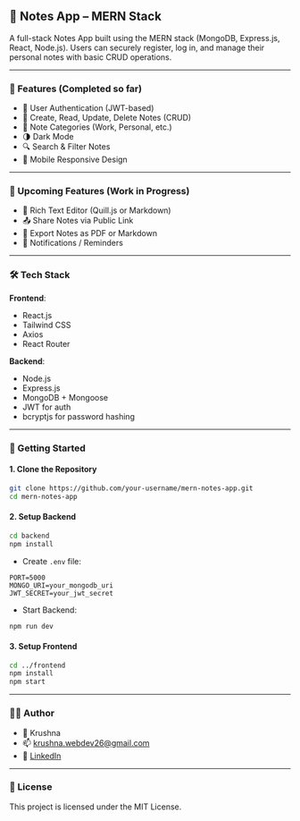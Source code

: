 ## 📝 Notes App – MERN Stack

A full-stack Notes App built using the MERN stack (MongoDB, Express.js, React, Node.js). Users can securely register, log in, and manage their personal notes with basic CRUD operations.

---

### 📌 Features (Completed so far)

- 🔐 User Authentication (JWT-based)
- 📝 Create, Read, Update, Delete Notes (CRUD)
- 📂 Note Categories (Work, Personal, etc.)
- 🌗 Dark Mode
- 🔍 Search & Filter Notes
- 📱 Mobile Responsive Design

---

### 🚧 Upcoming Features (Work in Progress)

- 📄 Rich Text Editor (Quill.js or Markdown)
- 📤 Share Notes via Public Link
- 🧾 Export Notes as PDF or Markdown
- 🔔 Notifications / Reminders

---

### 🛠 Tech Stack

**Frontend**:
- React.js
- Tailwind CSS
- Axios
- React Router

**Backend**:
- Node.js
- Express.js
- MongoDB + Mongoose
- JWT for auth
- bcryptjs for password hashing

---

### 🚀 Getting Started

#### 1. Clone the Repository
```bash
git clone https://github.com/your-username/mern-notes-app.git
cd mern-notes-app
```

#### 2. Setup Backend
```bash
cd backend
npm install
```

- Create `.env` file:
```env
PORT=5000
MONGO_URI=your_mongodb_uri
JWT_SECRET=your_jwt_secret
```

- Start Backend:
```bash
npm run dev
```

#### 3. Setup Frontend
```bash
cd ../frontend
npm install
npm start
```

---

### 🧑‍💻 Author

- 👤 Krushna
- 📫 [krushna.webdev26@gmail.com](krushna.webdev26@gmail.com)
- 💼 [LinkedIn](www.linkedin.com/in/krushna-web-dev-2b347b353)

---

### 📄 License

This project is licensed under the MIT License.

